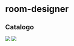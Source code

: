 # room-designer<!DOCTYPE html>
<html lang="it">
<head>
  <meta charset="UTF-8" />
  <meta name="viewport" content="width=device-width, initial-scale=1.0" />
  <title>Room Designer</title>
  <link rel="stylesheet" href="style.css" />
</head>
<body>
  <div id="catalog">
    <h2>Catalogo</h2>
    <img src="letto.png" class="catalog-item" draggable="true" data-type="letto" />
    <img src="sedia.png" class="catalog-item" draggable="true" data-type="sedia" />
  </div>

  <div id="room-container">
    <div id="room"></div>
  </div>

  <script src="script.js"></script>
</body>
</html>
